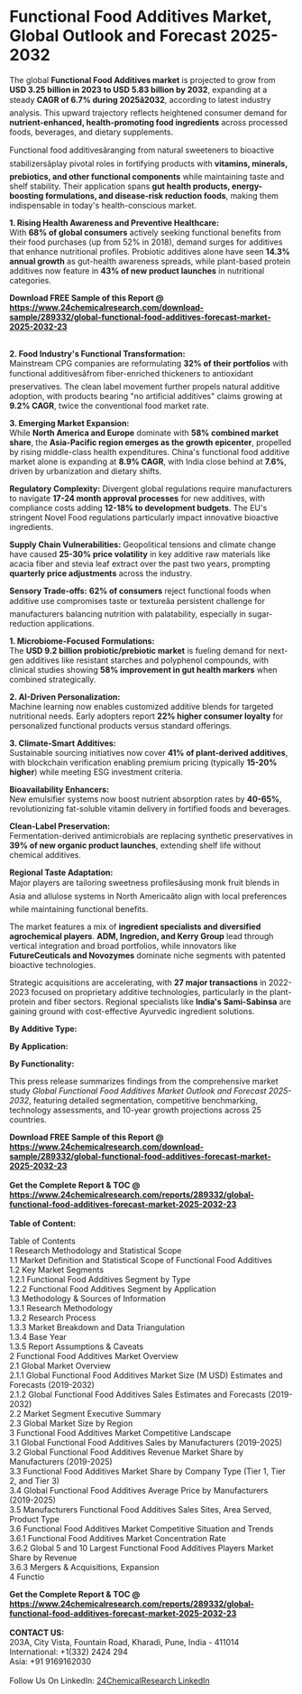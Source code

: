 <h1>Functional Food Additives Market, Global Outlook and Forecast 2025-2032</h1><p>The global <strong>Functional Food Additives market</strong> is projected to grow from <strong>USD 3.25 billion in 2023 to USD 5.83 billion by 2032</strong>, expanding at a steady <strong>CAGR of 6.7% during 2025â2032</strong>, according to latest industry analysis. This upward trajectory reflects heightened consumer demand for <strong>nutrient-enhanced, health-promoting food ingredients</strong> across processed foods, beverages, and dietary supplements.</p><p>Functional food additivesâranging from natural sweeteners to bioactive stabilizersâplay pivotal roles in fortifying products with <strong>vitamins, minerals, prebiotics, and other functional components</strong> while maintaining taste and shelf stability. Their application spans <strong>gut health products, energy-boosting formulations, and disease-risk reduction foods</strong>, making them indispensable in today's health-conscious market.</p><p><strong>1. Rising Health Awareness and Preventive Healthcare:</strong><br>
With <strong>68% of global consumers</strong> actively seeking functional benefits from their food purchases (up from 52% in 2018), demand surges for additives that enhance nutritional profiles. Probiotic additives alone have seen <strong>14.3% annual growth</strong> as gut-health awareness spreads, while plant-based protein additives now feature in <strong>43% of new product launches</strong> in nutritional categories.</p><div><b>Download FREE Sample of this Report @ 
            <a href="https://www.24chemicalresearch.com/download-sample/289332/global-functional-food-additives-forecast-market-2025-2032-23">
            https://www.24chemicalresearch.com/download-sample/289332/global-functional-food-additives-forecast-market-2025-2032-23</a></b></div><br><p><strong>2. Food Industry's Functional Transformation:</strong><br>
Mainstream CPG companies are reformulating <strong>32% of their portfolios</strong> with functional additivesâfrom fiber-enriched thickeners to antioxidant preservatives. The clean label movement further propels natural additive adoption, with products bearing "no artificial additives" claims growing at <strong>9.2% CAGR</strong>, twice the conventional food market rate.</p><p><strong>3. Emerging Market Expansion:</strong><br>
While <strong>North America and Europe</strong> dominate with <strong>58% combined market share</strong>, the <strong>Asia-Pacific region emerges as the growth epicenter</strong>, propelled by rising middle-class health expenditures. China's functional food additive market alone is expanding at <strong>8.9% CAGR</strong>, with India close behind at <strong>7.6%</strong>, driven by urbanization and dietary shifts.</p><p><strong>Regulatory Complexity:</strong> Divergent global regulations require manufacturers to navigate <strong>17-24 month approval processes</strong> for new additives, with compliance costs adding <strong>12-18% to development budgets</strong>. The EU's stringent Novel Food regulations particularly impact innovative bioactive ingredients.</p><p><strong>Supply Chain Vulnerabilities:</strong> Geopolitical tensions and climate change have caused <strong>25-30% price volatility</strong> in key additive raw materials like acacia fiber and stevia leaf extract over the past two years, prompting <strong>quarterly price adjustments</strong> across the industry.</p><p><strong>Sensory Trade-offs:</strong> <strong>62% of consumers</strong> reject functional foods when additive use compromises taste or textureâa persistent challenge for manufacturers balancing nutrition with palatability, especially in sugar-reduction applications.</p><p><strong>1. Microbiome-Focused Formulations:</strong><br>
The <strong>USD 9.2 billion probiotic/prebiotic market</strong> is fueling demand for next-gen additives like resistant starches and polyphenol compounds, with clinical studies showing <strong>58% improvement in gut health markers</strong> when combined strategically.</p><p><strong>2. AI-Driven Personalization:</strong><br>
Machine learning now enables customized additive blends for targeted nutritional needs. Early adopters report <strong>22% higher consumer loyalty</strong> for personalized functional products versus standard offerings.</p><p><strong>3. Climate-Smart Additives:</strong><br>
Sustainable sourcing initiatives now cover <strong>41% of plant-derived additives</strong>, with blockchain verification enabling premium pricing (typically <strong>15-20% higher</strong>) while meeting ESG investment criteria.</p><p><strong>Bioavailability Enhancers:</strong><br>
	New emulsifier systems now boost nutrient absorption rates by <strong>40-65%</strong>, revolutionizing fat-soluble vitamin delivery in fortified foods and beverages.</p><p><strong>Clean-Label Preservation:</strong><br>
	Fermentation-derived antimicrobials are replacing synthetic preservatives in <strong>39% of new organic product launches</strong>, extending shelf life without chemical additives.</p><p><strong>Regional Taste Adaptation:</strong><br>
	Major players are tailoring sweetness profilesâusing monk fruit blends in Asia and allulose systems in North Americaâto align with local preferences while maintaining functional benefits.</p><p>The market features a mix of <strong>ingredient specialists and diversified agrochemical players</strong>. <strong>ADM, Ingredion, and Kerry Group</strong> lead through vertical integration and broad portfolios, while innovators like <strong>FutureCeuticals and Novozymes</strong> dominate niche segments with patented bioactive technologies.</p><p>Strategic acquisitions are accelerating, with <strong>27 major transactions</strong> in 2022-2023 focused on proprietary additive technologies, particularly in the plant-protein and fiber sectors. Regional specialists like <strong>India's Sami-Sabinsa</strong> are gaining ground with cost-effective Ayurvedic ingredient solutions.</p><p><strong>By Additive Type:</strong></p><p><strong>By Application:</strong></p><p><strong>By Functionality:</strong></p><p>This press release summarizes findings from the comprehensive market study <em>Global Functional Food Additives Market Outlook and Forecast 2025-2032</em>, featuring detailed segmentation, competitive benchmarking, technology assessments, and 10-year growth projections across 25 countries.</p><div><b>Download FREE Sample of this Report @ 
            <a href="https://www.24chemicalresearch.com/download-sample/289332/global-functional-food-additives-forecast-market-2025-2032-23">
            https://www.24chemicalresearch.com/download-sample/289332/global-functional-food-additives-forecast-market-2025-2032-23</a></b></div><br><div><b>Get the Complete Report & TOC @ 
            <a href="https://www.24chemicalresearch.com/reports/289332/global-functional-food-additives-forecast-market-2025-2032-23">
            https://www.24chemicalresearch.com/reports/289332/global-functional-food-additives-forecast-market-2025-2032-23</a></b></div><br>
            <b>Table of Content:</b><p>Table of Contents<br />
1 Research Methodology and Statistical Scope<br />
1.1 Market Definition and Statistical Scope of Functional Food Additives<br />
1.2 Key Market Segments<br />
1.2.1 Functional Food Additives Segment by Type<br />
1.2.2 Functional Food Additives Segment by Application<br />
1.3 Methodology & Sources of Information<br />
1.3.1 Research Methodology<br />
1.3.2 Research Process<br />
1.3.3 Market Breakdown and Data Triangulation<br />
1.3.4 Base Year<br />
1.3.5 Report Assumptions & Caveats<br />
2 Functional Food Additives Market Overview<br />
2.1 Global Market Overview<br />
2.1.1 Global Functional Food Additives Market Size (M USD) Estimates and Forecasts (2019-2032)<br />
2.1.2 Global Functional Food Additives Sales Estimates and Forecasts (2019-2032)<br />
2.2 Market Segment Executive Summary<br />
2.3 Global Market Size by Region<br />
3 Functional Food Additives Market Competitive Landscape<br />
3.1 Global Functional Food Additives Sales by Manufacturers (2019-2025)<br />
3.2 Global Functional Food Additives Revenue Market Share by Manufacturers (2019-2025)<br />
3.3 Functional Food Additives Market Share by Company Type (Tier 1, Tier 2, and Tier 3)<br />
3.4 Global Functional Food Additives Average Price by Manufacturers (2019-2025)<br />
3.5 Manufacturers Functional Food Additives Sales Sites, Area Served, Product Type<br />
3.6 Functional Food Additives Market Competitive Situation and Trends<br />
3.6.1 Functional Food Additives Market Concentration Rate<br />
3.6.2 Global 5 and 10 Largest Functional Food Additives Players Market Share by Revenue<br />
3.6.3 Mergers & Acquisitions, Expansion<br />
4 Functio</p><div><b>Get the Complete Report & TOC @ 
            <a href="https://www.24chemicalresearch.com/reports/289332/global-functional-food-additives-forecast-market-2025-2032-23">
            https://www.24chemicalresearch.com/reports/289332/global-functional-food-additives-forecast-market-2025-2032-23</a></b></div><br><b>CONTACT US:</b><br>
            203A, City Vista, Fountain Road, Kharadi, Pune, India - 411014<br>
            International: +1(332) 2424 294<br>
            Asia: +91 9169162030 <br><br>
            Follow Us On LinkedIn: <a href="https://www.linkedin.com/company/24chemicalresearch/">24ChemicalResearch LinkedIn</a>